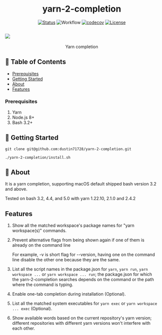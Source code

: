 <h1 align="center">yarn-2-completion</h1>

<div align="center">

[![Status](https://img.shields.io/badge/status-active-success.svg)](https://img.shields.io/github/workflow/status/dustin71728/yarn-2-completion/default)
![Workflow](https://github.com/dustin71728/yarn-2-completion/actions/workflows/default.yaml/badge.svg)
[![codecov](https://codecov.io/gh/dustin71728/yarn-2-completion/branch/main/graph/badge.svg?token=JH0PRFL7MM)](https://codecov.io/gh/dustin71728/yarn-2-completion)
[![License](https://img.shields.io/badge/license-MIT-blue.svg)](/LICENSE)

</div>

## <a href="https://asciinema.org/a/7ySv9iquGuNtd7572NCrWF9P9" target="_blank"><img src="https://asciinema.org/a/7ySv9iquGuNtd7572NCrWF9P9.svg" /></a>

<p align="center"> Yarn completion
    <br> 
</p>

## 📝 Table of Contents

- [Prerequisites](#prerequisites)
- [Getting Started](#getting_started)
- [About](#about)
- [Features](#features)

### Prerequisites <a name = "prerequisites"></a>

1. Yarn
2. Node.js 8+
3. Bash 3.2+

## 🏁 Getting Started <a name = "getting_started"></a>

```
git clone git@github.com:dustin71728/yarn-2-completion.git

./yarn-2-completion/install.sh
```

## 🧐 About <a name = "about"></a>

It is a yarn completion, supporting macOS default shipped bash version 3.2 and above.

Tested on bash 3.2, 4.4, and 5.0 with yarn 1.22.10, 2.1.0 and 2.4.2

## Features <a name = "features"></a>

1. Show all the matched workspace's package names for "yarn workspace(s)" commands.

2. Prevent alternative flags from being shown again if one of them is already on the command line

   For example, -v is short flag for --version, having one on the command line disable the other one because
   they are the same.

3. List all the script names in the package.json for `yarn`, `yarn run`, `yarn workspace ...` or `yarn workspace ... run`; the package.json for which the yarn-2-completion searches depends on the command or the path where the command is typing.

4. Enable one-tab completion during installation (Optional).

5. List all the matched system executables for `yarn exec` or `yarn workspace ... exec` (Optional).

6. Show available words based on the current repository's yarn version; different repositories with different yarn versions won't interfere with each other.
